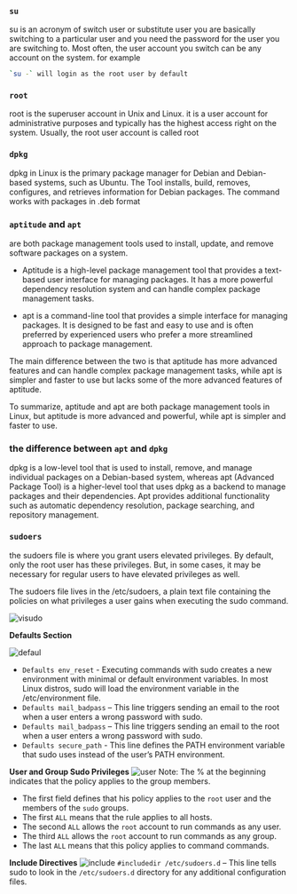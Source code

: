 ### `su`
su is an acronym of switch user or substitute user you are basically switching to a particular user and you need the password for the user you are switching to. Most often, the user account you switch can be any account on the system. for example

```bash
`su -` will login as the root user by default
``` 
### `root`
root is the superuser account in Unix and Linux. it is a user account for administrative purposes and typically has the highest access right on the system. Usually, the root user account is called root

### `dpkg`
dpkg in Linux is the primary package manager for Debian and Debian-based systems, such as Ubuntu. The Tool installs, build, removes, configures, and retrieves information for Debian packages. The command works with packages in .deb format

### `aptitude` and `apt` 
are both package management tools used to install, update, and remove software packages on a system.

- Aptitude is a high-level package management tool that provides a text-based user interface for managing packages. It has a more powerful dependency resolution system and can handle complex package management tasks.

- apt is a command-line tool that provides a simple interface for managing packages. It is designed to be fast and easy to use and is often preferred by experienced users who prefer a more streamlined approach to package management.

The main difference between the two is that aptitude has more advanced features and can handle complex package management tasks, while apt is simpler and faster to use but lacks some of the more advanced features of aptitude.

To summarize, aptitude and apt are both package management tools in Linux, but aptitude is more advanced and powerful, while apt is simpler and faster to use.

### the difference between `apt` and `dpkg`
dpkg is a low-level tool that is used to install, remove, and manage individual packages on a Debian-based system, whereas apt (Advanced Package Tool) is a higher-level tool that uses dpkg as a backend to manage packages and their dependencies. Apt provides additional functionality such as automatic dependency resolution, package searching, and repository management.

### `sudoers`
the sudoers file is where you grant users elevated privileges. By default, only the root user has these privileges. But, in some cases, it may be necessary for regular users to have elevated privileges as well.

The sudoers file lives in the /etc/sudoers, a plain text file containing the policies on what privileges a user gains when executing the sudo command.

![visudo](https://user-images.githubusercontent.com/39954629/233695566-20cb2114-1bff-4bc6-a683-ea78a4a879c4.PNG)

**Defaults Section**

![defaul](https://user-images.githubusercontent.com/39954629/233696135-779dfecd-f331-45bb-b548-62aa2580b3b7.PNG)
- `Defaults env_reset` - Executing commands with sudo creates a new environment with minimal or default environment variables. In most Linux distros, sudo will load the environment variable in the /etc/environment file.
- `Defaults mail_badpass` – This line triggers sending an email to the root when a user enters a wrong password with sudo.
- `Defaults mail_badpass` – This line triggers sending an email to the root when a user enters a wrong password with sudo.
- `Defaults secure_path` - This line defines the PATH environment variable that sudo uses instead of the user’s PATH environment.

**User and Group Sudo Privileges**
![user](https://user-images.githubusercontent.com/39954629/233701127-8281517b-3ba3-41b9-b1bf-f51fda28c010.PNG)
Note: The % at the beginning indicates that the policy applies to the group members.

  - The first field defines that his policy applies to the `root` user and the members of the `sudo` groups.
  - The first `ALL` means that the rule applies to all hosts.
  - The second `ALL` allows the `root` account to run commands as any user.
  - The third `ALL` allows the `root` account to run commands as any group.
  - The last `ALL` means that this policy applies to command commands.

**Include Directives**
![include](https://user-images.githubusercontent.com/39954629/233702551-908bbcd6-1fb2-4bc7-9360-5ff1d3988fb1.PNG)
`#includedir /etc/sudoers.d` – This line tells sudo to look in the `/etc/sudoers.d` directory for any additional configuration files.




